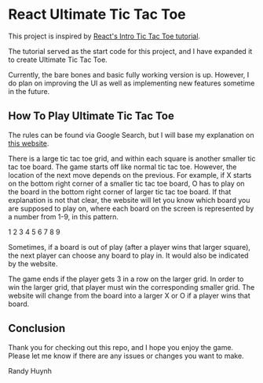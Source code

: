 # React Ultimate Tic Tac Toe  

This project is inspired by [React's Intro Tic Tac Toe tutorial](https://reactjs.org/tutorial/tutorial.html).

The tutorial served as the start code for this project, and I have expanded it to create Ultimate Tic Tac Toe.

Currently, the bare bones and basic fully working version is up. However, I do plan on improving the UI as well
as implementing new features sometime in the future.

## How To Play Ultimate Tic Tac Toe

The rules can be found via Google Search, but I will base my explanation on [this website](https://www.thegamegal.com/2018/09/01/ultimate-tic-tac-toe/).

There is a large tic tac toe grid, and within each square is another smaller tic tac toe board.
The game starts off like normal tic tac toe. However, the location of the next move depends on the previous.
For example, if X starts on the bottom right corner of a smaller tic tac toe board, O has to play on the board in
the bottom right corner of larger tic tac toe board.
If that explanation is not that clear, the website will let you know which board you are supposed to play on, where each
board on the screen is represented by a number from 1-9, in this pattern.

1 2 3
4 5 6
7 8 9

Sometimes, if a board is out of play (after a player wins that larger square), the next player can choose any board to play in.
It would also be indicated by the website.

The game ends if the player gets 3 in a row on the larger grid. In order to win the larger grid, that player must win the
corresponding smaller grid. The website will change from the board into a larger X or O if a player wins that board.

## Conclusion
Thank you for checking out this repo, and I hope you enjoy the game. Please let me know if there are any issues or changes you want to make. 

Randy Huynh